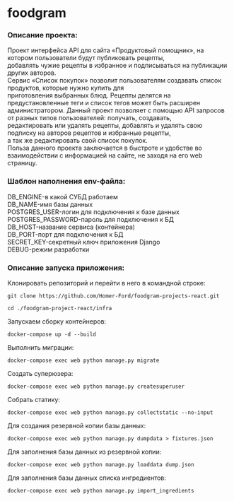 # foodgram


### Описание проекта:

Проект интерфейса API для сайта «Продуктовый помощник», на котором пользователи будут публиковать рецепты,  
добавлять чужие рецепты в избранное и подписываться на публикации других авторов.  
Сервис «Список покупок» позволит пользователям создавать список продуктов, которые нужно купить для  
приготовления выбранных блюд.
Рецепты делятся на предустановленные теги и список тегов может быть расширен администратором.
Данный проект позволяет с помощью API запросов от разных типов пользователей: получать, создавать,  
редактировать или удалять рецепты, добавлять и удалять свою подписку на авторов рецептов и избранные рецепты,  
а так же редактировать свой список покупок.  
Польза данного проекта заключается в быстроте и удобстве во взаимодействии с информацией на сайте, не заходя на его web страницу.

### Шаблон наполнения env-файла:

DB_ENGINE-в какой СУБД работаем  
DB_NAME-имя базы данных  
POSTGRES_USER-логин для подключения к базе данных  
POSTGRES_PASSWORD-пароль для подключения к БД  
DB_HOST-название сервиса (контейнера)  
DB_PORT-порт для подключения к БД  
SECRET_KEY-секретный ключ приложения Django  
DEBUG-режим разработки

### Описание запуска приложения:

Клонировать репозиторий и перейти в него в командной строке:

```
git clone https://github.com/Homer-Ford/foodgram-projects-react.git
```

```
cd ./foodgram-project-react/infra
```

Запускаем сборку контейнеров:

```
docker-compose up -d --build 
```

Выполнить миграции:

```
docker-compose exec web python manage.py migrate
```

Создать суперюзера:

```
docker-compose exec web python manage.py createsuperuser
```

Собрать статику:

```
docker-compose exec web python manage.py collectstatic --no-input
```

Для создания резервной копии базы данных:

```
docker-compose exec web python manage.py dumpdata > fixtures.json
```

Для заполнения базы данных из резервной копии:

```
docker-compose exec web python manage.py loaddata dump.json 
```

Для заполнения базы данных списка ингредиентов:

```
docker-compose exec web python manage.py import_ingredients
```
